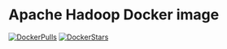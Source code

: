 Apache Hadoop Docker image
===================

[![DockerPulls](https://img.shields.io/docker/pulls/poad/docker-hadoop-centos.svg)](https://registry.hub.docker.com/u/poad/docker-hadoop-centos/)
[![DockerStars](https://img.shields.io/docker/stars/poad/docker-hadoop-centos.svg)](https://registry.hub.docker.com/u/poad/docker-hadoop-centos/)

